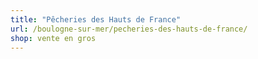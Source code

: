 ```yaml
---
title: "Pêcheries des Hauts de France"
url: /boulogne-sur-mer/pecheries-des-hauts-de-france/
shop: vente en gros
---
```

